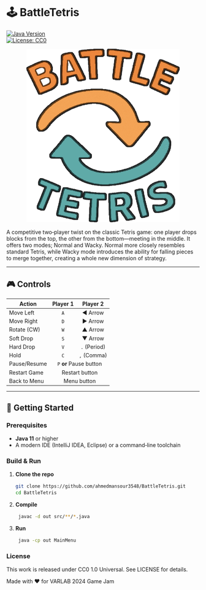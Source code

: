 # 🕹 BattleTetris

[![Java Version](https://img.shields.io/badge/Java-11%2B-blue)](https://www.oracle.com/java/)  
[![License: CC0](https://img.shields.io/badge/License-CC0-lightgrey)](LICENSE)

<p align="center">
  <img src="src/img/logo.png" alt="BattleTetris Logo" width="400"/>
</p>


A competitive two‑player twist on the classic Tetris game: one player drops blocks from the top, the other from the bottom—meeting in the middle. It offers two modes; Normal and Wacky. Normal more closely resembles standard Tetris, while Wacky mode introduces the ability for falling pieces to merge together, creating a whole new dimension of strategy.

---

## 🎮 Controls

<table>
  <thead>
    <tr>
      <th>Action</th>
      <th>Player 1</th>
      <th>Player 2</th>
    </tr>
  </thead>
  <tbody>
    <tr>
      <td>Move Left</td>
      <td align="center"><code>A</code></td>
      <td align="center">◀️ Arrow</td>
    </tr>
    <tr>
      <td>Move Right</td>
      <td align="center"><code>D</code></td>
      <td align="center">▶️ Arrow</td>
    </tr>
    <tr>
      <td>Rotate (CW)</td>
      <td align="center"><code>W</code></td>
      <td align="center">▲ Arrow</td>
    </tr>
    <tr>
      <td>Soft Drop</td>
      <td align="center"><code>S</code></td>
      <td align="center">▼ Arrow</td>
    </tr>
    <tr>
      <td>Hard Drop</td>
      <td align="center"><code>V</code></td>
      <td align="center"><code>.</code> (Period)</td>
    </tr>
    <tr>
      <td>Hold</td>
      <td align="center"><code>C</code></td>
      <td align="center"><code>,</code> (Comma)</td>
    </tr>
    <tr>
      <td>Pause/Resume</td>
      <td colspan="2" align="center"><code>P</code> <strong>or</strong> Pause button</td>
    </tr>
    <tr>
      <td>Restart Game</td>
      <td colspan="2" align="center">Restart button</td>
    </tr>
    <tr>
      <td>Back to Menu</td>
      <td colspan="2" align="center">Menu button</td>
    </tr>
  </tbody>
</table>


---

## 🚀 Getting Started

### Prerequisites

- **Java 11** or higher  
- A modern IDE (IntelliJ IDEA, Eclipse) or a command‑line toolchain  

### Build & Run

1. **Clone the repo**  
   ```bash
   git clone https://github.com/ahmedmansour3548/BattleTetris.git
   cd BattleTetris
   ```
   
2. **Compile**  
   ```bash
	javac -d out src/**/*.java
	```
	
3. **Run**  
   ```bash
	java -cp out MainMenu
	```

### License
This work is released under CC0 1.0 Universal. See LICENSE for details.


Made with ❤️ for VARLAB 2024 Game Jam
